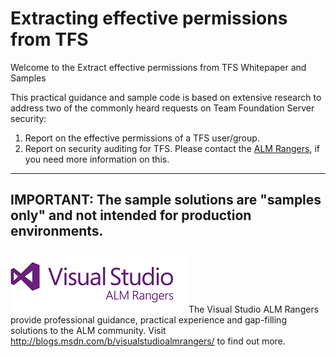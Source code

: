 # Extracting effective permissions from TFS
Welcome to the Extract effective permissions from TFS Whitepaper and Samples

This practical guidance and sample code is based on extensive research to address two of the commonly heard requests on Team Foundation Server security:
1.  Report on the effective permissions of a TFS user/group.
2.  Report on security auditing for TFS. Please contact the [ALM Rangers](http://aka.ms/vsarIndex), if you need more information on this.

---
IMPORTANT: The sample solutions are "samples only" and not intended for production environments.
 ---

![](Doc/media/VSALMLogo.png) The Visual Studio ALM Rangers provide professional guidance, practical experience and gap-filling solutions to the ALM community. Visit http://blogs.msdn.com/b/visualstudioalmrangers/ to find out more.
